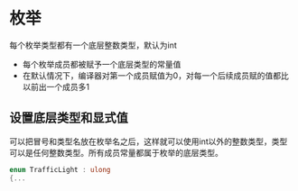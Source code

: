 # 枚举
每个枚举类型都有一个底层整数类型，默认为int
* 每个枚举成员都被赋予一个底层类型的常量值
* 在默认情况下，编译器对第一个成员赋值为0，对每一个后续成员赋的值都比以前出一个成员多1  
## 设置底层类型和显式值
可以把冒号和类型名放在枚举名之后，这样就可以使用int以外的整数类型，类型可以是任何整数类型。所有成员常量都属于枚举的底层类型。
```c#
enum TrafficLight : ulong
{...
```
